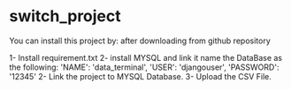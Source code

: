 # switch_project

You can install this project by:
after downloading from github repository 

1- Install requirement.txt
2- install MYSQL and link it name the DataBase as the following:
        'NAME': 'data_terminal',
        'USER': 'djangouser',
        'PASSWORD': '12345'
2- Link the project to MYSQL Database.
3- Upload the CSV File.
